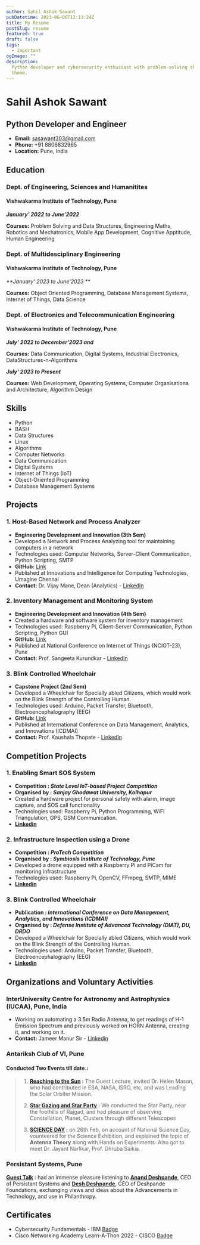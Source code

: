 ```yaml
---
author: Sahil Ashok Sawant
pubDatetime: 2023-06-08T12:13:24Z
title: My Resume
postSlug: resume
featured: true
draft: false
tags:
  - important
ogImage: ""
description:
  Python developer and cybersecurity enthusiast with problem-solving skills.
  theme.
---
```


# Sahil Ashok Sawant

## Python Developer and Engineer
- **Email:** sasawant303@gmail.com
- **Phone:** +91 8806832965
- **Location:** Pune, India

## Education

### Dept. of Engineering, Sciences and Humanitites
  #### Vishwakarma Institute of Technology, Pune
  
  _**January' 2022 to June'2022**_
  
  **Courses:** Problem Solving and Data Structures, Engineering Maths, Robotics and Mechatronics, Mobile App Development, Cognitive Apptitude, Human Engineering
  
### Dept. of Multidesciplinary Engineering
  #### Vishwakarma Institute of Technology, Pune
  
  _**January' 2023 to June'2023 **_ 
  
  **Courses:** Object Oriented Programming, Database Management Systems, Internet of Things, Data Science

### Dept. of Electronics and Telecommunication Engineering
  #### Vishwakarma Institute of Technology, Pune
  
  _**July' 2022 to December'2023 and**_
  
  **Courses:** Data Communication, Digital Systems, Industrial Electronics, DataStructures-n-Algorithms
  
  _**July' 2023 to _Present_**_
  
  **Courses:** Web Development, Operating Systems, Computer Organisationa and Architecture, Algorithm Design

## Skills
- Python
- BASH
- Data Structures
- Linux
- Algorithms
- Computer Networks
- Data Communication
- Digital Systems
- Internet of Things (IoT)
- Object-Oriented Programming
- Database Management Systems

## Projects

### 1. Host-Based Network and Process Analyzer
- **Engineering Development and Innovation (3th Sem)**
- Developed a Network and Process Analyzing tool for maintaining computers in a network
- Technologies used: Computer Networks, Server-Client Communication, Python Scripting, SMTP
- **GitHub:** [Link](https://github.com/Samael3003/Host-based-Network-and-Process-Analyser/)
- Published at Innovations and Intelligence for Computing Technologies, Umagine Chennai
- **Contact:** Dr. Vijay Mane, Dean (Analytics) - [LinkedIn](https://www.linkedin.com/in/prof-dr-vijay-mane-1a91121b/)

### 2. Inventory Management and Monitoring System
- **Engineering Development and Innovation (4th Sem)**
- Created a hardware and software system for inventory management
- Technologies used: Raspberry Pi, Client-Server Communication, Python Scripting, Python GUI
- **GitHub:** [Link](https://github.com/Samael3003/)
- Published at National Conference on Internet of Things (NCIOT-23), Pune
- **Contact:** Prof. Sangeeta Kurundkar - [LinkedIn](https://www.linkedin.com/in/dr-sangita-kurundkar-64098619/)

### 3. Blink Controlled Wheelchair
- **Capstone Project (2nd Sem)**
- Developed a Wheelchair for Specially abled Citizens, which would work on the Blink Strength of the Controlling Human.
- Technologies used: Arduino, Packet Transfer, Bluetooth, Electroencephalography (EEG)
- **GitHub:** [Link](https://github.com/Samael3003/)
- Published at International Conference on Data Management, Analytics, and Innovations (ICDMAI)
- **Contact:** Prof. Kaushala Thopate - [LinkedIn](https://www.linkedin.com/in/dr-k-v-thopate-255a3045/)

## Competition Projects

### 1. Enabling Smart SOS System
- **Competition : _State Level IoT-based Project Competition_**
- **Organised by : _Sanjay Ghodawat University, Kolhapur_**
- Created a hardware project for personal safety with alarm, image capture, and SOS call functionality
- Technologies used: Raspberry Pi, Python Programming, WiFi Triangulation, GPS, GSM Communication.
- **[Linkedin](https://www.linkedin.com/posts/sahil-sawant-its-31aug_projectexhibition-sanjayghodawatuniversity-activity-7065719183400919040-9zlM?utm_source=share&utm_medium=member_desktop)**

### 2. Infrastructure Inspection using a Drone
- **Competition : _ProTech Competition_**
- **Organised by : _Symbiosis Institute of Technology, Pune_**
- Developed a drone equipped with a Raspberry Pi and PiCam for monitoring infrastructure
- Technologies used: Raspberry Pi, OpenCV, FFmpeg, SMTP, MIME
- **[Linkedin](https://www.linkedin.com/posts/sahil-sawant-its-31aug_protechroboticscompetition-innovation-infrastructureinspectiondrone-activity-7065772911004950528-GyuT?utm_source=share&utm_medium=member_desktop)**

### 3. Blink Controlled Wheelchair
- **Publication : _International Conference on Data Management, Analytics, and Innovations (ICDMAI)_**
- **Organised by : _Defense Institute of Advanced Technology (DIAT), DU, DRDO_**
- Developed a Wheelchair for Specially abled Citizens, which would work on the Blink Strength of the Controlling Human.
- Technologies used: Arduino, Packet Transfer, Bluetooth, Electroencephalography (EEG)
- **[Linkedin](https://www.linkedin.com/posts/sahil-sawant-its-31aug_technology-opportunity-experience-activity-7065710326343725056-mpii?utm_source=share&utm_medium=member_desktop)**

## Organizations and Voluntary Activities

### InterUniversity Centre for Astronomy and Astrophysics (IUCAA), Pune, India
  - Working on automating a 3.5m Radio Antenna, to get readings of H-1 Emission Spectrum and previously worked on HORN Antenna, creating it, and working on it.
  - **Contact:** Jameer Manur Sir - [Linkedin](https://www.linkedin.com/in/jameer-manur-311222a3/)

### Antariksh Club of VI, Pune

  #### Conducted Two Events till date.:
  
  > 1. **[Reaching to the Sun](https://www.linkedin.com/posts/sahil-sawant-its-31aug_antarikshclub-solarscience-guestlecture-activity-7065722931267411968-SAiM?utm_source=share&utm_medium=member_desktop) :** The Guest Lecture, invited Dr. Helen Mason, who had contributed in ESA, NASA, ISRO, etc, and was Leading the Solar Orbiter Mission.
  > 
  > 2. **[Star Gazing and Star Party](https://www.linkedin.com/posts/sahil-sawant-its-31aug_stargazing-antarikshclub-celestialwonders-activity-7065763394959589376-k2EI?utm_source=share&utm_medium=member_desktop) :** We conducted the Star Party, near the foothills of Rajgad, and had pleasure of observing Constellation, Planet, Clusters through different Telescopes
  > 
  > 3. **[SCIENCE DAY](https://www.linkedin.com/posts/sahil-sawant-its-31aug_sciencedaycelebration-iucaa-exhibition-activity-7065726957140762625-qYpt?utm_source=share&utm_medium=member_desktop) :** on 26th Feb, on account of National Science Day, vounteered for the Science Exhibition, and explained the topic of **Antenna Theory** along with Hands on Experiments. Also got to meet Dr. Jayant Narlikar, Prof. Dhruba Saikia.
    
### Persistant Systems, Pune
  **[Guest Talk](https://www.linkedin.com/posts/sahil-sawant-its-31aug_persistantsystems-inspiration-technologyforgood-activity-7065715171804995584-UmwV?utm_source=share&utm_medium=member_desktop)** : had an immense pleasure listening to [**Anand Deshpande**](https://www.linkedin.com/in/ananddeshpande/), CEO of Persistant Systems and [**Desh Deshpande**](https://www.linkedin.com/in/deshdeshpande/), CEO of Deshpande Foundations, exchanging views and ideas about the Advancements in Technology, and use in Philanthropy.



## Certificates
- Cybersecurity Fundamentals - IBM [Badge](https://www.credly.com/badges/186ef791-10f8-431c-923e-afa044b85835?source=linked_in_profile)
- Cisco Networking Academy Learn-A-Thon 2022 - CISCO [Badge](https://www.credly.com/badges/479ded78-d384-469e-9f2f-bb69125ce853?source=linked_in_profile)
